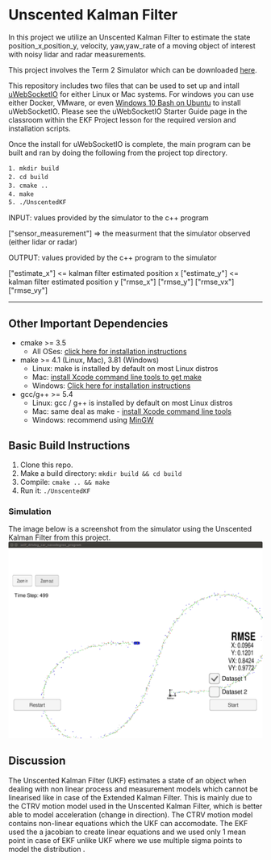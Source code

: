 # Unscented Kalman Filter 
[//]: # (Image References)
[image1]: ./Images/ukf.png 


In this project  we utilize an Unscented Kalman Filter to estimate the state position_x,position_y, velocity, yaw,yaw_rate of a moving object of interest with noisy lidar and radar measurements.

This project involves the Term 2 Simulator which can be downloaded [here](https://github.com/udacity/self-driving-car-sim/releases).

This repository includes two files that can be used to set up and intall [uWebSocketIO](https://github.com/uWebSockets/uWebSockets) for either Linux or Mac systems. For windows you can use either Docker, VMware, or even [Windows 10 Bash on Ubuntu](https://www.howtogeek.com/249966/how-to-install-and-use-the-linux-bash-shell-on-windows-10/) to install uWebSocketIO. Please see the uWebSocketIO Starter Guide page in the classroom within the EKF Project lesson for the required version and installation scripts.

Once the install for uWebSocketIO is complete, the main program can be built and ran by doing the following from the project top directory.
``` bash
1. mkdir build
2. cd build
3. cmake ..
4. make
5. ./UnscentedKF
```



INPUT: values provided by the simulator to the c++ program

["sensor_measurement"] => the measurment that the simulator observed (either lidar or radar)


OUTPUT: values provided by the c++ program to the simulator

["estimate_x"] <= kalman filter estimated position x
["estimate_y"] <= kalman filter estimated position y
["rmse_x"]
["rmse_y"]
["rmse_vx"]
["rmse_vy"]

---

## Other Important Dependencies
* cmake >= 3.5
  * All OSes: [click here for installation instructions](https://cmake.org/install/)
* make >= 4.1 (Linux, Mac), 3.81 (Windows)
  * Linux: make is installed by default on most Linux distros
  * Mac: [install Xcode command line tools to get make](https://developer.apple.com/xcode/features/)
  * Windows: [Click here for installation instructions](http://gnuwin32.sourceforge.net/packages/make.htm)
* gcc/g++ >= 5.4
  * Linux: gcc / g++ is installed by default on most Linux distros
  * Mac: same deal as make - [install Xcode command line tools](https://developer.apple.com/xcode/features/)
  * Windows: recommend using [MinGW](http://www.mingw.org/)

## Basic Build Instructions

1. Clone this repo.
2. Make a build directory: `mkdir build && cd build`
3. Compile: `cmake .. && make`
4. Run it: `./UnscentedKF`


### Simulation 
The image below is a screenshot from the simulator using the Unscented Kalman Filter from this project.
![alt text][image1]

## Discussion

The Unscented Kalman Filter (UKF) estimates a state of an object when dealing with  non linear process and measurement models  which cannot be linearised  like in case of the Extended Kalman Filter. This is mainly due to the CTRV motion model used in the Unscented Kalman Filter, which is better able to model acceleration (change in direction). The CTRV motion model contains non-linear equations which the UKF can accomodate. The EKF used the a jacobian to create linear equations and we used only 1 mean point in case of EKF unlike UKF where we use multiple sigma points to model the distribution .






